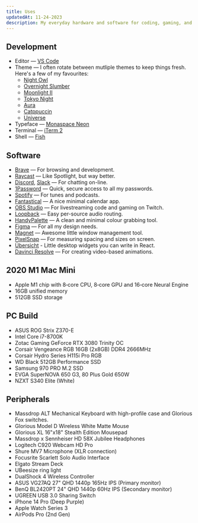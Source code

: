 ```yaml
---
title: Uses
updatedAt: 11-24-2023
description: My everyday hardware and software for coding, gaming, and more.
---
```


## Development

- Editor — [VS Code](https://code.visualstudio.com/)
- Theme — I often rotate between mutliple themes to keep things fresh. Here's a few of my favourites:
  - [Night Owl](https://marketplace.visualstudio.com/items?itemName=sdras.night-owl)
  - [Overnight Slumber](https://marketplace.visualstudio.com/items?itemName=cev.overnight)
  - [Moonlight II](https://marketplace.visualstudio.com/items?itemName=atomiks.moonlight)
  - [Tokyo Night](https://marketplace.visualstudio.com/items?itemName=enkia.tokyo-night)
  - [Aura](https://github.com/daltonmenezes/aura-theme)
  - [Catppuccin](https://github.com/catppuccin/catppuccin)
  - [Universe](https://github.com/MatiasOlivera/universe-theme)
- Typeface — [Monaspace Neon](https://monaspace.githubnext.com/)
- Terminal — [iTerm 2](https://www.iterm2.com/)
- Shell — [Fish](https://fishshell.com/)

## Software

- [Brave](https://brave.com/) — For browsing and development.
- [Raycast](https://www.raycast.com/) — Like Spotlight, but way better.
- [Discord](https://discord.com/), [Slack](https://slack.com/) — For chatting on-line.
- [1Password](https://1password.com/) — Quick, secure access to all my passwords.
- [Spotify](https://www.spotify.com/) — For tunes and podcasts.
- [Fantastical](https://flexibits.com/fantastical) — A nice minimal calendar app.
- [OBS Studio](https://obsproject.com/) — For livestreaming code and gaming on Twitch.
- [Loopback](https://rogueamoeba.com/loopback/) — Easy per-source audio routing.
- [HandyPalette](https://apps.apple.com/us/app/handypalette/id1515022667?mt=12) — A clean and minimal colour grabbing tool.
- [Figma](https://www.figma.com/) — For all my design needs.
- [Magnet](https://magnet.crowdcafe.com/) — Awesome little window management tool.
- [PixelSnap](https://getpixelsnap.com/) — For measuring spacing and sizes on screen.
- [Übersicht](http://tracesof.net/uebersicht/) - Little desktop widgets you can write in React.
- [Davinci Resolve](https://www.blackmagicdesign.com/ca/products/davinciresolve/) — For creating video-based animations.

## 2020 M1 Mac Mini

- Apple M1 chip with 8‑core CPU, 8‑core GPU and 16‑core Neural Engine
- 16GB unified memory
- 512GB SSD storage

## PC Build

- ASUS ROG Strix Z370-E
- Intel Core i7-8700K
- Zotac Gaming GeForce RTX 3080 Trinity OC
- Corsair Vengeance RGB 16GB (2x8GB) DDR4 2666MHz
- Corsair Hydro Series H115i Pro RGB
- WD Black 512GB Performance SSD
- Samsung 970 PRO M.2 SSD
- EVGA SuperNOVA 650 G3, 80 Plus Gold 650W
- NZXT S340 Elite (White)

## Peripherals

- Massdrop ALT Mechanical Keyboard with high-profile case and Glorious Fox switches.
- Glorious Model D Wireless White Matte Mouse
- Glorious XL 16"x18" Stealth Edition Mousepad
- Massdrop x Sennheiser HD 58X Jubilee Headphones
- Logitech C920 Webcam HD Pro
- Shure MV7 Microphone (XLR connection)
- Focusrite Scarlett Solo Audio Interface
- Elgato Stream Deck
- UBeesize ring light
- DualShock 4 Wireless Controller
- ASUS VG27AQ 27" QHD 1440p 165Hz IPS (Primary monitor)
- BenQ BL2420PT 24" QHD 1440p 60Hz IPS (Secondary monitor)
- UGREEN USB 3.0 Sharing Switch
- iPhone 14 Pro (Deep Purple)
- Apple Watch Series 3
- AirPods Pro (2nd Gen)
